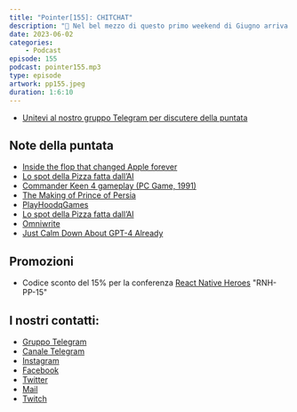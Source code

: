 ```yaml
---
title: "Pointer[155]: CHITCHAT"
description: "🤖 Nel bel mezzo di questo primo weekend di Giugno arriva una nuova puntata del PointerPodcast. Visto il periodo, non potevamo non parlare almeno un po' di AI. Nonostante l'hype del momento, c'è chi predica calma cercando di analizzarne meglio le potenzialità. È davvero tutto oro quello che è un language model? 🔥 Eugenio ha avuto accesso alla Copilot Chat e ha condiviso con noi le sue prime impressioni. 🍕 Quanti di voi sarebbero in grado di capire se uno spot pubblicitario è stato creato con una AI generativa oppure no? Alessandro ci ha condiviso uno spot generato con AI, il risultato è sbalorditivo e sotto alcuni aspetti terrificante 😨 🍿 Visto l'apprezzamento, anche questa puntata è carica di PointerPicks, ne abbiamo per tutti i gusti, libri, serie tv ma purtroppo, per ora, niente chiacchierata su Zelda."
date: 2023-06-02
categories:
    - Podcast
episode: 155
podcast: pointer155.mp3
type: episode
artwork: pp155.jpeg
duration: 1:6:10
---
```


-   [Unitevi al nostro gruppo Telegram per discutere della puntata](https://t.me/pointerpodcastgruppo)

## Note della puntata

-   [Inside the flop that changed Apple forever](https://www.youtube.com/watch?v=pcYX-2uWwsk)
-   [Lo spot della Pizza fatta dall’AI](https://www.youtube.com/watch?v=qSewd6Iaj6I)
-   [Commander Keen 4 gameplay (PC Game, 1991)](https://www.youtube.com/watch?v=hsxdVlo8vSc)
-   [The Making of Prince of Persia](https://www.goodreads.com/en/book/show/52824295)
-   [PlayHoodqGames](https://www.youtube.com/@PlayHoodGames)
-   [Lo spot della Pizza fatta dall’AI](https://www.youtube.com/watch?v=qSewd6Iaj6I)
-   [Omniwrite](<[https://omniwrite.ai/](https://omniwrite.ai/)>)
-   [Just Calm Down About GPT-4 Already](<[https://spectrum.ieee.org/gpt-4-calm-down](https://spectrum.ieee.org/gpt-4-calm-down)>)

## Promozioni

-   Codice sconto del 15% per la conferenza [React Native Heroes](https://reactnativeheroes.com/2023/) "RNH-PP-15"

## I nostri contatti:

-   [Gruppo Telegram](https://t.me/pointerpodcastgruppo)
-   [Canale Telegram](https://t.me/PointerPodcast)
-   [Instagram](https://www.instagram.com/pointerpodcast/)
-   [Facebook](https://www.facebook.com/pointerPodcast/)
-   [Twitter](https://twitter.com/PointerPodcast)
-   [Mail](info@pointerpodcast.it)
-   [Twitch](https://www.twitch.tv/pointerpodcast)
